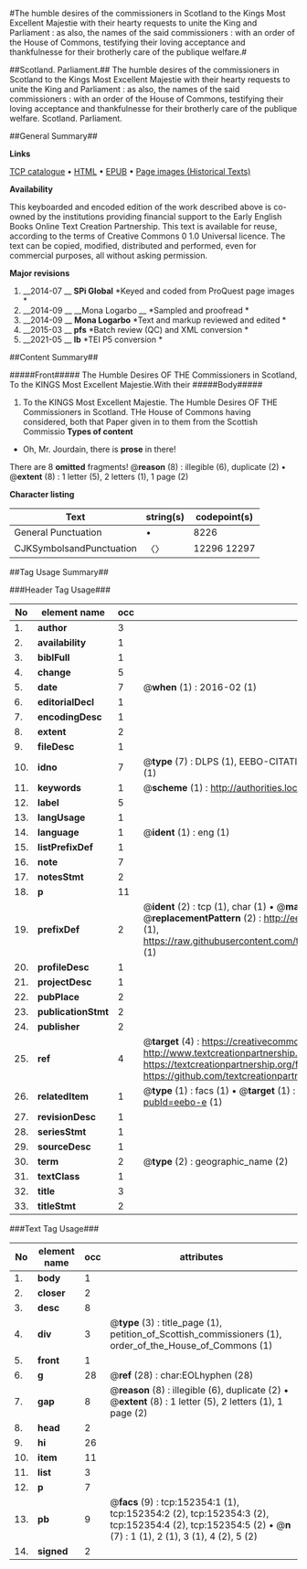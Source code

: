 #The humble desires of the commissioners in Scotland to the Kings Most Excellent Majestie with their hearty requests to unite the King and Parliament : as also, the names of the said commissioners : with an order of the House of Commons, testifying their loving acceptance and thankfulnesse for their brotherly care of the publique welfare.#

##Scotland. Parliament.##
The humble desires of the commissioners in Scotland to the Kings Most Excellent Majestie with their hearty requests to unite the King and Parliament : as also, the names of the said commissioners : with an order of the House of Commons, testifying their loving acceptance and thankfulnesse for their brotherly care of the publique welfare.
Scotland. Parliament.

##General Summary##

**Links**

[TCP catalogue](http://www.ota.ox.ac.uk/tcp/)  • 
[HTML](http://tei.it.ox.ac.uk/tcp/Texts-HTML/free/A92/A92446.html)  • 
[EPUB](http://tei.it.ox.ac.uk/tcp/Texts-EPUB/free/A92/A92446.epub) • 
[Page images (Historical Texts)](https://historicaltexts.jisc.ac.uk/eebo-38875702e)

**Availability**

This keyboarded and encoded edition of the work described above is co-owned by the
    institutions providing financial support to the Early English Books Online Text Creation
    Partnership. This text is available for reuse, according to the terms of  Creative Commons 0 1.0 Universal
    licence. The text can be copied, modified, distributed and performed, even for commercial
    purposes, all without asking permission.

**Major revisions**

1. __2014-07 __ __SPi Global__ *Keyed and coded from ProQuest page images *
1. __2014-09 __ __Mona Logarbo __ *Sampled and proofread *
1. __2014-09 __ __Mona Logarbo__ *Text and markup reviewed and edited *
1. __2015-03 __ __pfs__ *Batch review (QC) and XML conversion *
1. __2021-05 __ __lb__ *TEI P5 conversion *

##Content Summary##

#####Front#####
The Humble Desires OF THE Commissioners in Scotland, To the KINGS Most Excellent Majestie.With their
#####Body#####

1. To the KINGS Most Excellent Majestie. The Humble Desires OF THE Commissioners in Scotland.
THe House of Commons having considered, both that Paper given in to them from the Scottish Commissio
**Types of content**

  * Oh, Mr. Jourdain, there is **prose** in there!

There are 8 **omitted** fragments! 
 @__reason__ (8) : illegible (6), duplicate (2)  •  @__extent__ (8) : 1 letter (5), 2 letters (1), 1 page (2)

**Character listing**


|Text|string(s)|codepoint(s)|
|---|---|---|
|General Punctuation|•|8226|
|CJKSymbolsandPunctuation|〈〉|12296 12297|

##Tag Usage Summary##

###Header Tag Usage###

|No|element name|occ|attributes|
|---|---|---|---|
|1.|__author__|3||
|2.|__availability__|1||
|3.|__biblFull__|1||
|4.|__change__|5||
|5.|__date__|7| @__when__ (1) : 2016-02 (1)|
|6.|__editorialDecl__|1||
|7.|__encodingDesc__|1||
|8.|__extent__|2||
|9.|__fileDesc__|1||
|10.|__idno__|7| @__type__ (7) : DLPS (1), EEBO-CITATION (1), VID (1), EEBO-PROQUEST (1), STC (2), OCLC (1)|
|11.|__keywords__|1| @__scheme__ (1) : http://authorities.loc.gov/ (1)|
|12.|__label__|5||
|13.|__langUsage__|1||
|14.|__language__|1| @__ident__ (1) : eng (1)|
|15.|__listPrefixDef__|1||
|16.|__note__|7||
|17.|__notesStmt__|2||
|18.|__p__|11||
|19.|__prefixDef__|2| @__ident__ (2) : tcp (1), char (1)  •  @__matchPattern__ (2) : ([0-9\-]+):([0-9IVX]+) (1), (.+) (1)  •  @__replacementPattern__ (2) : http://eebo.chadwyck.com/downloadtiff?vid=$1&page=$2 (1), https://raw.githubusercontent.com/textcreationpartnership/Texts/master/tcpchars.xml#$1 (1)|
|20.|__profileDesc__|1||
|21.|__projectDesc__|1||
|22.|__pubPlace__|2||
|23.|__publicationStmt__|2||
|24.|__publisher__|2||
|25.|__ref__|4| @__target__ (4) : https://creativecommons.org/publicdomain/zero/1.0/ (1), http://www.textcreationpartnership.org/docs/. (1), https://textcreationpartnership.org/faq/#faq05 (1), https://github.com/textcreationpartnership (1)|
|26.|__relatedItem__|1| @__type__ (1) : facs (1)  •  @__target__ (1) : https://data.historicaltexts.jisc.ac.uk/view?pubId=eebo-e (1)|
|27.|__revisionDesc__|1||
|28.|__seriesStmt__|1||
|29.|__sourceDesc__|1||
|30.|__term__|2| @__type__ (2) : geographic_name (2)|
|31.|__textClass__|1||
|32.|__title__|3||
|33.|__titleStmt__|2||


###Text Tag Usage###

|No|element name|occ|attributes|
|---|---|---|---|
|1.|__body__|1||
|2.|__closer__|2||
|3.|__desc__|8||
|4.|__div__|3| @__type__ (3) : title_page (1), petition_of_Scottish_commissioners (1), order_of_the_House_of_Commons (1)|
|5.|__front__|1||
|6.|__g__|28| @__ref__ (28) : char:EOLhyphen (28)|
|7.|__gap__|8| @__reason__ (8) : illegible (6), duplicate (2)  •  @__extent__ (8) : 1 letter (5), 2 letters (1), 1 page (2)|
|8.|__head__|2||
|9.|__hi__|26||
|10.|__item__|11||
|11.|__list__|3||
|12.|__p__|7||
|13.|__pb__|9| @__facs__ (9) : tcp:152354:1 (1), tcp:152354:2 (2), tcp:152354:3 (2), tcp:152354:4 (2), tcp:152354:5 (2)  •  @__n__ (7) : 1 (1), 2 (1), 3 (1), 4 (2), 5 (2)|
|14.|__signed__|2||
